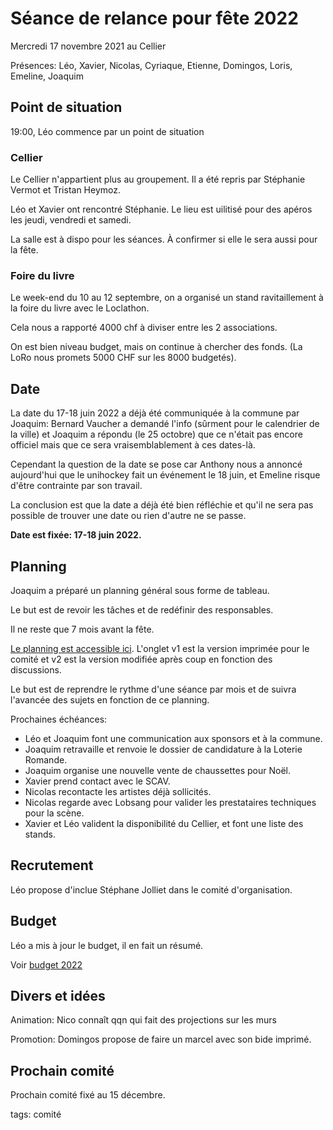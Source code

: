 # Séance de relance pour fête 2022

Mercredi 17 novembre 2021 au Cellier

Présences: Léo, Xavier, Nicolas, Cyriaque, Etienne, Domingos, Loris, Emeline, Joaquim

## Point de situation

19:00, Léo commence par un point de situation

### Cellier

Le Cellier n'appartient plus au groupement. Il a été repris par Stéphanie Vermot et Tristan Heymoz.

Léo et Xavier ont rencontré Stéphanie. Le lieu est uilitisé pour des apéros les jeudi, vendredi et samedi.

La salle est à dispo pour les séances. À confirmer si elle le sera aussi pour la fête.

### Foire du livre

Le week-end du 10 au 12 septembre, on a organisé un stand ravitaillement à la foire du livre avec le Loclathon.

Cela nous a rapporté 4000 chf à diviser entre les 2 associations.

On est bien niveau budget, mais on continue à chercher des fonds. (La LoRo nous promets 5000 CHF sur les 8000 budgetés).

## Date

La date du 17-18 juin 2022 a déjà été communiquée à la commune par Joaquim:
Bernard Vaucher a demandé l'info (sûrment pour le calendrier de la ville) et Joaquim a répondu (le 25 octobre) que ce n'était pas encore officiel mais que ce sera vraisemblablement à ces dates-là.

Cependant la question de la date se pose car Anthony nous a annoncé aujourd'hui que le unihockey fait un événement le 18 juin, et Emeline risque d'être contrainte par son travail.

La conclusion est que la date a déjà été bien réfléchie et qu'il ne sera pas possible de trouver une date ou rien d'autre ne se passe.

**Date est fixée: 17-18 juin 2022.**

## Planning

Joaquim a préparé un planning général sous forme de tableau.

Le but est de revoir les tâches et de redéfinir des responsables.

Il ne reste que 7 mois avant la fête.

[Le planning est accessible ici](https://docs.google.com/spreadsheets/d/1VsVfQtr6Y6vlXSWVZTP2S3BT229S_mII2TM_hGBi9AI/edit#gid=2017415853). L'onglet v1 est la version imprimée pour le comité et v2 est la version modifiée après coup en fonction des discussions.

Le but est de reprendre le rythme d'une séance par mois et de suivra l'avancée des sujets en fonction de ce planning.

Prochaines échéances:
- Léo et Joaquim font une communication aux sponsors et à la commune.
- Joaquim retravaille et renvoie le dossier de candidature à la Loterie Romande.
- Joaquim organise une nouvelle vente de chaussettes pour Noël.
- Xavier prend contact avec le SCAV.
- Nicolas recontacte les artistes déjà sollicités.
- Nicolas regarde avec Lobsang pour valider les prestataires techniques pour la scène.
- Xavier et Léo valident la disponibilité du Cellier, et font une liste des stands.

## Recrutement

Léo propose d'inclue Stéphane Jolliet dans le comité d'organisation.

## Budget

Léo a mis à jour le budget, il en fait un résumé.

Voir [budget 2022](https://docs.google.com/spreadsheets/d/1MKUnR45JDK_j4ZGjS67g9b7wfT4gSkuEyxBwWogS1Xc/edit#gid=0)

## Divers et idées

Animation: Nico connaît qqn qui fait des projections sur les murs

Promotion: Domingos propose de faire un marcel avec son bide imprimé.

## Prochain comité

Prochain comité fixé au 15 décembre.



tags: comité
